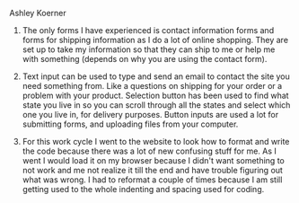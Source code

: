 Ashley Koerner

1. The only forms I have experienced is contact information forms and forms for shipping
information as I do a lot of online shopping. They are set up to take my information
so that they can ship to me or help me with something (depends on why you are using the
contact form).

2. Text input can be used to type and send an email to contact the site you need something from.
Like a questions on shipping for your order or a problem with your product.
Selection button has been used to find what state you live in so you can scroll through
all the states and select which one you live in, for delivery purposes.
Button inputs are used a lot for submitting forms, and uploading files from your computer.

3. For this work cycle I went to the website to look how to format and write the code
because there was a lot of new confusing stuff for me. As I went I would load it on my
browser because I didn't want something to not work and me not realize it till the
end and have trouble figuring out what was wrong. I had to reformat a couple of times because
I am still getting used to the whole indenting and spacing used for coding. 
